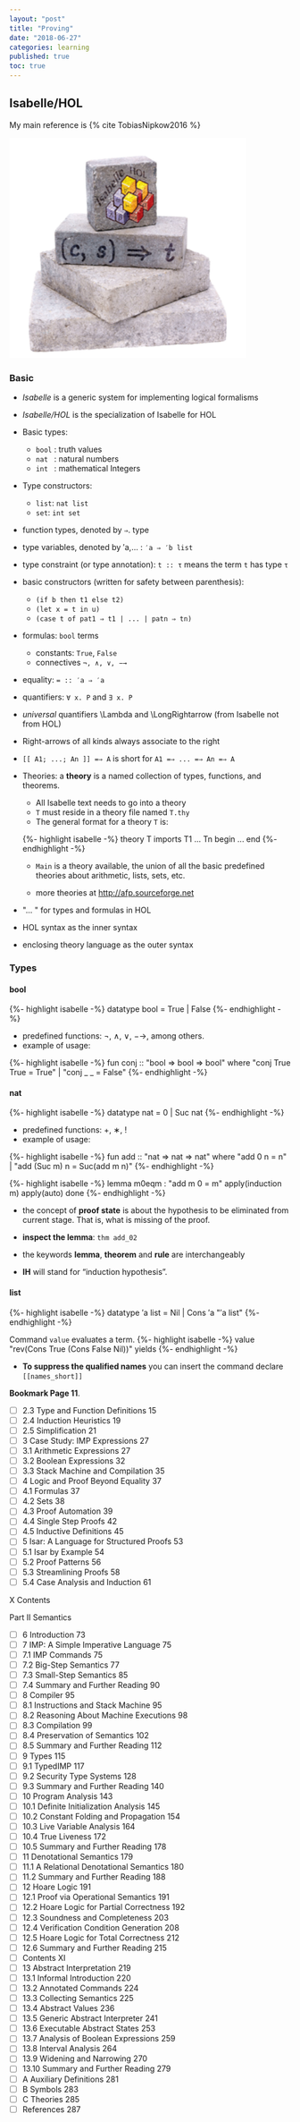 ```yaml
---
layout: "post"
title: "Proving"
date: "2018-06-27"
categories: learning
published: true
toc: true
---
```



## Isabelle/HOL

My main reference is {% cite TobiasNipkow2016 %}

![](/assets/png-images/2018-06-27-theorem-proving-d1fc95b9.png)


### Basic

- *Isabelle* is a generic system for implementing logical formalisms
- *Isabelle/HOL* is the specialization of Isabelle for HOL

- Basic types:
  - `bool` : truth values
  - `nat ` : natural numbers
  - `int ` : mathematical Integers

- Type constructors:
  - `list`: `nat list`
  - `set`:  `int set`

- function types, denoted by `⇒`. type
- type variables, denoted by ′a,... : `′a ⇒ ′b list`
- type constraint (or type annotation): `t :: τ` means the term `t` has type `τ`

- basic constructors (written for safety between parenthesis):

  - `(if b then t1 else t2)`
  - `(let x = t in u)`
  - `(case t of pat1 ⇒ t1 | ... | patn ⇒ tn)`

- formulas: `bool` terms
  - constants: `True`, `False`
  - connectives `¬, ∧, ∨, −→`

- equality: `= :: ′a ⇒ ′a`
- quantifiers: `∀ x. P` and `∃ x. P`
- *universal* quantifiers \Lambda and \LongRightarrow (from Isabelle not from HOL)
- Right-arrows of all kinds always associate to the right
- `[[ A1; ...; An ]] =⇒ A` is short for `A1 =⇒ ... =⇒ An =⇒ A`

- Theories: a **theory** is a named collection of types, functions, and theorems.

  - All Isabelle text needs to go into a theory
  - `T` must reside in a theory file named `T.thy`
  - The general format for a theory `T` is:

  {%- highlight isabelle -%}
  theory T
  imports T1 ... Tn
  begin
    ...
  end
  {%- endhighlight -%}

  - `Main` is a theory available, the union of all the basic predefined theories about arithmetic, lists, sets, etc.

  - more theories at http://afp.sourceforge.net

- "... " for types and formulas in HOL
- HOL syntax as the inner syntax
- enclosing theory language as the outer syntax

### Types

#### bool

{%- highlight isabelle -%}
datatype bool = True | False
{%- endhighlight -%}

- predefined functions: ¬, ∧, ∨, −→, among others.
- example of usage:

{%- highlight isabelle -%}
fun conj :: "bool ⇒ bool ⇒ bool" where
    "conj True True = True"
  | "conj _   _     = False"
{%- endhighlight -%}

#### nat

{%- highlight isabelle -%}
datatype nat = 0 | Suc nat
{%- endhighlight -%}

- predefined functions: +, ∗, !
- example of usage:

{%- highlight isabelle -%}
fun add :: "nat ⇒ nat ⇒ nat" where
    "add 0 n = n"
  | "add (Suc m) n = Suc(add m n)"
{%- endhighlight -%}

{%- highlight isabelle -%}
lemma m0eqm : "add m 0 = m"
  apply(induction m)
  apply(auto)
done
{%- endhighlight -%}

- the concept of **proof state** is about the hypothesis
to be eliminated from current stage. That is, what is
missing of the proof.

- **inspect the lemma**: `thm add_02`
- the keywords **lemma**, **theorem** and **rule** are interchangeably
- **IH** will stand for “induction hypothesis”.

#### list

{%- highlight isabelle -%}
datatype ′a list = Nil | Cons ′a "′a list"
{%- endhighlight -%}

Command `value` evaluates a term.
{%- highlight isabelle -%}
value "rev(Cons True (Cons False Nil))" yields
{%- endhighlight -%}

- **To suppress the qualified names** you can insert the command declare `[[names_short]]`

**Bookmark Page 11**.

- [ ] 2.3 Type and Function Definitions                 15
- [ ] 2.4 Induction Heuristics                          19
- [ ] 2.5 Simplification                                21
- [ ] 3 Case Study: IMP Expressions                     27
- [ ] 3.1 Arithmetic Expressions                        27
- [ ] 3.2 Boolean Expressions                           32
- [ ] 3.3 Stack Machine and Compilation                 35
- [ ] 4 Logic and Proof Beyond Equality                 37
- [ ] 4.1 Formulas                                      37
- [ ] 4.2 Sets                                          38
- [ ] 4.3 Proof Automation                              39
- [ ] 4.4 Single Step Proofs                            42
- [ ] 4.5 Inductive Definitions                         45
- [ ] 5 Isar: A Language for Structured Proofs          53
- [ ] 5.1 Isar by Example                               54
- [ ] 5.2 Proof Patterns                                56
- [ ] 5.3 Streamlining Proofs                           58
- [ ] 5.4 Case Analysis and Induction                   61

X Contents

Part II Semantics

- [ ] 6 Introduction                                    73
- [ ] 7 IMP: A Simple Imperative Language               75
- [ ] 7.1 IMP Commands                                  75
- [ ] 7.2 Big-Step Semantics                            77
- [ ] 7.3 Small-Step Semantics                          85
- [ ] 7.4 Summary and Further Reading                   90
- [ ] 8 Compiler                                        95
- [ ] 8.1 Instructions and Stack Machine                95
- [ ] 8.2 Reasoning About Machine Executions            98
- [ ] 8.3 Compilation                                   99
- [ ] 8.4 Preservation of Semantics                     102
- [ ] 8.5 Summary and Further Reading                   112
- [ ] 9 Types                                           115
- [ ] 9.1 TypedIMP                                      117
- [ ] 9.2 Security Type Systems                         128
- [ ] 9.3 Summary and Further Reading                   140
- [ ] 10 Program Analysis                               143
- [ ] 10.1 Definite Initialization Analysis             145
- [ ] 10.2 Constant Folding and Propagation             154
- [ ] 10.3 Live Variable Analysis                       164
- [ ] 10.4 True Liveness                                172
- [ ] 10.5 Summary and Further Reading                  178
- [ ] 11 Denotational Semantics                         179
- [ ] 11.1 A Relational Denotational Semantics          180
- [ ] 11.2 Summary and Further Reading                  188
- [ ] 12 Hoare Logic                                    191
- [ ] 12.1 Proof via Operational Semantics              191
- [ ] 12.2 Hoare Logic for Partial Correctness          192
- [ ] 12.3 Soundness and Completeness                   203
- [ ] 12.4 Verification Condition Generation            208
- [ ] 12.5 Hoare Logic for Total Correctness            212
- [ ] 12.6 Summary and Further Reading                  215
- [ ] Contents XI
- [ ] 13 Abstract Interpretation                        219
- [ ] 13.1 Informal Introduction                        220
- [ ] 13.2 Annotated Commands                           224
- [ ] 13.3 Collecting Semantics                         225
- [ ] 13.4 Abstract Values                              236
- [ ] 13.5 Generic Abstract Interpreter                 241
- [ ] 13.6 Executable Abstract States                   253
- [ ] 13.7 Analysis of Boolean Expressions              259
- [ ] 13.8 Interval Analysis                            264
- [ ] 13.9 Widening and Narrowing                       270
- [ ] 13.10 Summary and Further Reading                 279
- [ ] A Auxiliary Definitions                           281
- [ ] B Symbols                                         283
- [ ] C Theories                                        285
- [ ] References                                        287

